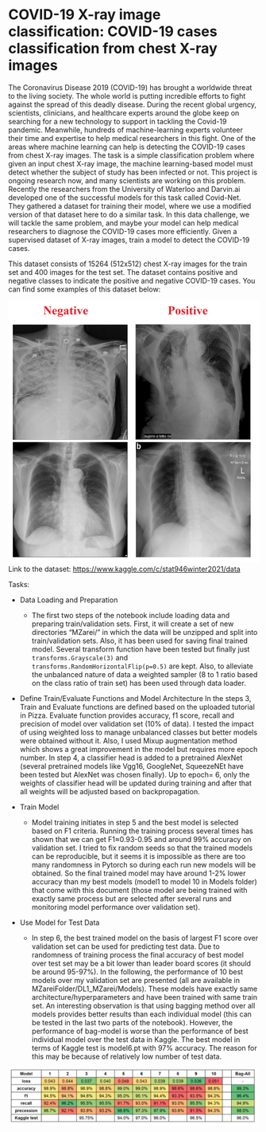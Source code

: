 # COVID-19 X-ray image classification: COVID-19 cases classification from chest X-ray images

The Coronavirus Disease 2019 (COVID-19) has brought a worldwide threat to the living society. The whole world is putting incredible efforts to fight against the spread of this deadly disease. During the recent global urgency, scientists, clinicians, and healthcare experts around the globe keep on searching for a new technology to support in tackling the Covid-19 pandemic. Meanwhile, hundreds of machine-learning experts volunteer their time and expertise to help medical researchers in this fight. One of the areas where machine learning can help is detecting the COVID-19 cases from chest X-ray images. The task is a simple classification problem where given an input chest X-ray image, the machine learning-based model must detect whether the subject of study has been infected or not. This project is ongoing research now, and many scientists are working on this problem. Recently the researchers from the University of Waterloo and Darvin.ai developed one of the successful models for this task called Covid-Net. They gathered a dataset for training their model, where we use a modified version of that dataset here to do a similar task. In this data challenge, we will tackle the same problem, and maybe your model can help medical researchers to diagnose the COVID-19 cases more efficiently. Given a supervised dataset of X-ray images, train a model to detect the COVID-19 cases.

This dataset consists of 15264 (512x512) chest X-ray images for the train set and 400 images for the test set. The dataset contains positive and negative classes to indicate the positive and negative COVID-19 cases. You can find some examples of this dataset below:

![test example](covid.png)
Link to the dataset: https://www.kaggle.com/c/stat946winter2021/data

Tasks:
- Data Loading and Preparation 
  - The first two steps of the notebook include loading data and preparing train/validation sets. First, it will create a set of new directories “MZarei/” in which the data will be unzipped and split into train/validation sets. Also, it has been used for saving final trained model. Several transform function have been tested but finally just `transforms.Grayscale(3)` and `transforms.RandomHorizontalFlip(p=0.5)` are kept. Also, to alleviate the unbalanced nature of data a weighted sampler (8 to 1 ratio based on the class ratio of train set) has been used through data loader. 

- Define Train/Evaluate Functions and Model Architecture 
  In the steps 3, Train and Evaluate functions are defined based on the uploaded tutorial in Pizza. Evaluate function provides accuracy, f1 score, recall and precision of model over validation set (10% of data). I tested the impact of using weighted loss to manage unbalanced classes but better models were obtained without it. Also, I used Mixup augmentation method which shows a great improvement in the model but requires more epoch number. 
In step 4, a classifier head is added to a pretrained AlexNet (several pretrained models like Vgg16, GoogleNet, SqueezeNEt have been tested but AlexNet was chosen finally). Up to epoch= 6, only the weights of classifier head will be updated during training and after that all weights will be adjusted based on backpropagation.

- Train Model
  - Model training initiates in step 5 and the best model is selected based on F1 criteria. Running the training process several times has shown that we can get F1≈0.93-0.95 and around 99% accuracy on validation set. I tried to fix random seeds so that the trained models can be reproducible, but it seems it is impossible as there are too many randomness in Pytorch so during each run new models will be obtained. So the final trained model may have around 1-2% lower accuracy than my best models (model1 to model 10 in Models folder) that come with this document (those model are being trained with exactly same process but are selected after several runs and monitoring model performance over validation set).

- Use Model for Test Data
  - In step 6, the best trained model on the basis of largest F1 score over validation set can be used for predicting test data. Due to randomness of training process the final accuracy of best model over test set may be a bit lower than leader board scores (it should be around 95-97%). In the following, the performance of 10 best models over my validation set are presented (all are available in MZareiFolder/DL1_MZarei/Models). These models have exactly same architecture/hyperparameters and have been trained with same train set. An interesting observation is that using bagging method over all models provides better results than each individual model (this can be tested in the last two parts of the notebook). However, the performance of bag-model is worse than the performance of best individual model over the test data in Kaggle. The best model in terms of Kaggle test is model6.pt with 97% accuracy. The reason for this may be because of relatively low number of test data.

![Results](table.png)

